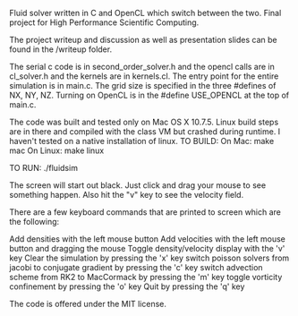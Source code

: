 Fluid solver written in C and OpenCL which switch between the two. Final project for High Performance Scientific Computing.

The project writeup and discussion as well as presentation slides can be found in the /writeup folder.

The serial c code is in second_order_solver.h and the opencl calls are in cl_solver.h and the kernels are in kernels.cl. The entry point for the entire simulation is in main.c.  The grid size is specified in the three #defines of NX, NY, NZ.  Turning on OpenCL is in the #define USE_OPENCL  at the top of main.c.   

The code was built and tested only on Mac OS X 10.7.5.  Linux build steps are in there and compiled with the class VM but crashed during runtime.  I haven't tested on a native installation of linux.
TO BUILD:
On Mac: make mac
On Linux: make linux

TO RUN:
./fluidsim

The screen will start out black.  Just click and drag your mouse to see something happen.  Also hit the "v" key to see the velocity field.

There are a few keyboard commands that are printed to screen which are the following:

Add densities with the left mouse button
Add velocities with the left mouse button and dragging the mouse
Toggle density/velocity display with the 'v' key
Clear the simulation by pressing the 'x' key
switch poisson solvers from jacobi to conjugate gradient by pressing the 'c' key
switch advection scheme from RK2 to MacCormack by pressing the 'm' key
toggle vorticity confinement by pressing the 'o' key
Quit by pressing the 'q' key

The code is offered under the MIT license.
